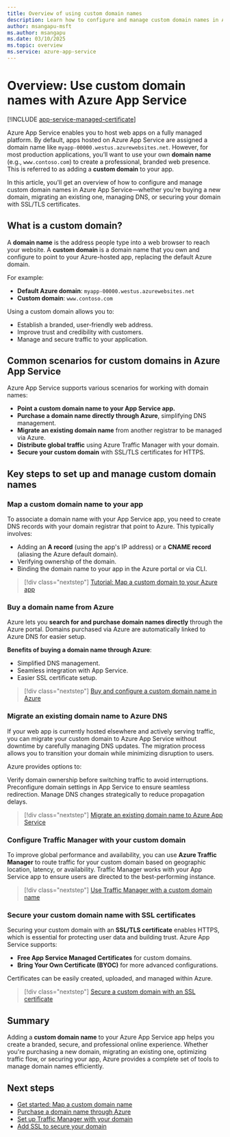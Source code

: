 ```yaml
---
title: Overview of using custom domain names
description: Learn how to configure and manage custom domain names in Azure App Service, including mapping, buying, migrating, securing, and traffic routing.
author: msangapu-msft
ms.author: msangapu
ms.date: 03/10/2025
ms.topic: overview
ms.service: azure-app-service
---
```

# Overview: Use custom domain names with Azure App Service

[!INCLUDE [app-service-managed-certificate](./includes/managed-certs-note.md)]

Azure App Service enables you to host web apps on a fully managed platform. By default, apps hosted on Azure App Service are assigned a domain name like `myapp-00000.westus.azurewebsites.net`. However, for most production applications, you’ll want to use your own **domain name** (e.g., `www.contoso.com`) to create a professional, branded web presence. This is referred to as adding a **custom domain** to your app.

In this article, you'll get an overview of how to configure and manage custom domain names in Azure App Service—whether you're buying a new domain, migrating an existing one, managing DNS, or securing your domain with SSL/TLS certificates.

## What is a custom domain?

A **domain name** is the address people type into a web browser to reach your website. A **custom domain** is a domain name that you own and configure to point to your Azure-hosted app, replacing the default Azure domain.

For example:

- **Default Azure domain**: `myapp-00000.westus.azurewebsites.net`
- **Custom domain**: `www.contoso.com`

Using a custom domain allows you to:

- Establish a branded, user-friendly web address.
- Improve trust and credibility with customers.
- Manage and secure traffic to your application.

## Common scenarios for custom domains in Azure App Service

Azure App Service supports various scenarios for working with domain names:

- **Point a custom domain name to your App Service app.**
- **Purchase a domain name directly through Azure**, simplifying DNS management.
- **Migrate an existing domain name** from another registrar to be managed via Azure.
- **Distribute global traffic** using Azure Traffic Manager with your domain.
- **Secure your custom domain** with SSL/TLS certificates for HTTPS.

## Key steps to set up and manage custom domain names

### Map a custom domain name to your app

To associate a domain name with your App Service app, you need to create DNS records with your domain registrar that point to Azure. This typically involves:

- Adding an **A record** (using the app's IP address) or a **CNAME record** (aliasing the Azure default domain).
- Verifying ownership of the domain.
- Binding the domain name to your app in the Azure portal or via CLI.

> [!div class="nextstep"]
> [Tutorial: Map a custom domain to your Azure app](app-service-web-tutorial-custom-domain.md)
### Buy a domain name from Azure

Azure lets you **search for and purchase domain names directly** through the Azure portal. Domains purchased via Azure are automatically linked to Azure DNS for easier setup.

**Benefits of buying a domain name through Azure**:

- Simplified DNS management.
- Seamless integration with App Service.
- Easier SSL certificate setup.

> [!div class="nextstep"]
> [Buy and configure a custom domain name in Azure](manage-custom-dns-buy-domain.md)
### Migrate an existing domain name to Azure DNS

If your web app is currently hosted elsewhere and actively serving traffic, you can migrate your custom domain to Azure App Service without downtime by carefully managing DNS updates. The migration process allows you to transition your domain while minimizing disruption to users.

Azure provides options to:

Verify domain ownership before switching traffic to avoid interruptions.
Preconfigure domain settings in App Service to ensure seamless redirection.
Manage DNS changes strategically to reduce propagation delays.

> [!div class="nextstep"]
> [Migrate an existing domain name to Azure App Service](manage-custom-dns-migrate-domain.md)
### Configure Traffic Manager with your custom domain

To improve global performance and availability, you can use **Azure Traffic Manager** to route traffic for your custom domain based on geographic location, latency, or availability. Traffic Manager works with your App Service app to ensure users are directed to the best-performing instance.

> [!div class="nextstep"]
> [Use Traffic Manager with a custom domain name](configure-domain-traffic-manager.md)
### Secure your custom domain name with SSL certificates

Securing your custom domain with an **SSL/TLS certificate** enables HTTPS, which is essential for protecting user data and building trust. Azure App Service supports:

- **Free App Service Managed Certificates** for custom domains.
- **Bring Your Own Certificate (BYOC)** for more advanced configurations.

Certificates can be easily created, uploaded, and managed within Azure.

> [!div class="nextstep"]
> [Secure a custom domain with an SSL certificate](tutorial-secure-domain-certificate.md)
## Summary

Adding a **custom domain name** to your Azure App Service app helps you create a branded, secure, and professional online experience. Whether you're purchasing a new domain, migrating an existing one, optimizing traffic flow, or securing your app, Azure provides a complete set of tools to manage domain names efficiently.

## Next steps

- [Get started: Map a custom domain name](app-service-web-tutorial-custom-domain.md)
- [Purchase a domain name through Azure](manage-custom-dns-buy-domain.md)
- [Set up Traffic Manager with your domain](configure-domain-traffic-manager.md)
- [Add SSL to secure your domain](tutorial-secure-domain-certificate.md)